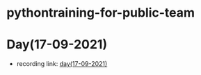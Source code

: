 # pythontraining-for-public-team
# Day(17-09-2021)
- recording link: [day(17-09-2021)](https://transcripts.gotomeeting.com/#/s/6dd326a3b63fac998a15ddcc24f56369edeb3d6b27e79f0652b19820eeae6d5e)
